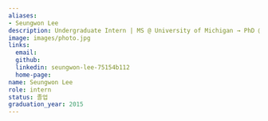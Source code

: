 ```yaml
---
aliases:
- Seungwon Lee
description: Undergraduate Intern | MS @ University of Michigan → PhD @ University of Pennsylvania → PostDoc @ Boston Children’s Hospital
image: images/photo.jpg
links:
  email: 
  github: 
  linkedin: seungwon-lee-75154b112
  home-page: 
name: Seungwon Lee
role: intern
status: 졸업
graduation_year: 2015
---
```

